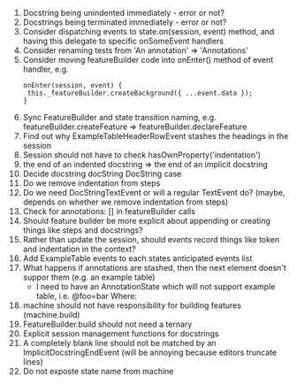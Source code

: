 1. Docstring being unindented immediately - error or not?
1. Docstrings being terminated immediately - error or not?
1. Consider dispatching events to state.on(session, event) method, and having this delegate to specific onSomeEvent handlers
1. Consider renaming tests from 'An annotation' => 'Annotations'
1. Consider moving featureBuilder code into onEnter() method of event handler, e.g.
   ```
   onEnter(session, event) {
    this._featureBuilder.createBackground({ ...event.data });
   }
   ```
1. Sync FeatureBuilder and state transition naming, e.g. featureBuilder.createFeature => featureBuilder.declareFeature
1. Find out why ExampleTableHeaderRowEvent stashes the headings in the session
1. Session should not have to check hasOwnProperty('indentation')
1. the end of an indented docstring => the end of an implicit docstring
1. Decide docstring docString DocString case
1. Do we remove indentation from steps
1. Do we need DocStringTextEvent or will a regular TextEvent do? (maybe, depends on whether we remove indentation from steps)
1. Check for annotations: [] in featureBuilder calls
1. Should feature builder be more explicit about appending or creating things like steps and docstrings?
1. Rather than update the session, should events record things like token and indentation in the context?
1. Add ExampleTable events to each states anticipated events list
1. What happens if annotations are stashed, then the next element doesn't suppor them (e.g. an example table)
   - I need to have an AnnotationState which will not support example table, i.e.
     @foo=bar
     Where:
1. machine should not have responsibility for building features (machine.build)
1. FeatureBuilder.build should not need a ternary
1. Explicit session management functions for docstrings
1. A completely blank line should not be matched by an ImplicitDocstringEndEvent (will be annoying because editors truncate lines)
1. Do not exposte state name from machine
